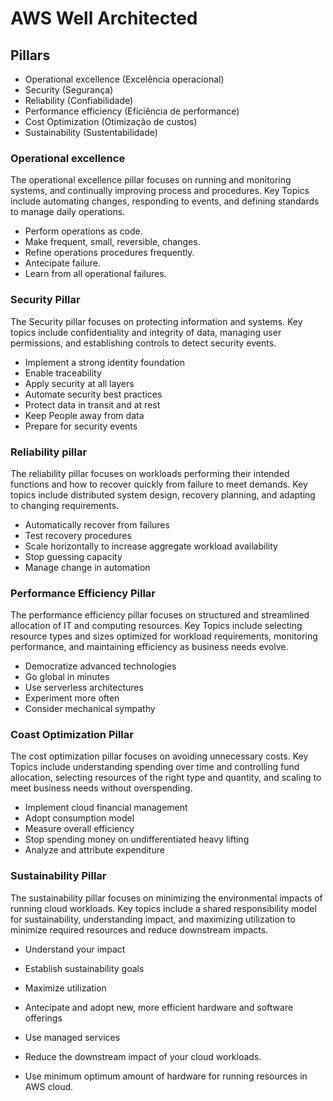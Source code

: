 # AWS Well Architected

## Pillars

* Operational excellence (Excelência operacional)
* Security (Segurança)
* Reliability (Confiabilidade)
* Performance efficiency (Eficiência de performance)
* Cost Optimization (Otimização de custos)
* Sustainability (Sustentabilidade)

### Operational excellence

The operational excellence pillar focuses on running and monitoring systems, and continually improving process and procedures. Key Topics include automating changes, responding to events, and defining standards to manage daily operations.

* Perform operations as code.
* Make frequent, small, reversible, changes.
* Refine operations procedures frequently.
* Antecipate failure.
* Learn from all operational failures.

### Security Pillar

The Security pillar focuses on protecting information and systems. Key topics include confidentiality and integrity of data, managing user permissions, and establishing controls to detect security events.

* Implement a strong identity foundation
* Enable traceability
* Apply security at all layers
* Automate security best practices
* Protect data in transit and at rest
* Keep People away from data
* Prepare for security events

### Reliability pillar

The reliability pillar focuses on workloads performing their intended functions and how to recover quickly from failure to meet demands. Key topics include distributed system design, recovery planning, and adapting to changing requirements.

* Automatically recover from failures
* Test recovery procedures
* Scale horizontally to increase aggregate workload availability
* Stop guessing capacity
* Manage change in automation

### Performance Efficiency Pillar

The performance efficiency pillar focuses on structured and streamlined allocation of IT and computing resources. Key Topics include selecting resource types and sizes optimized for workload requirements, monitoring performance, and maintaining efficiency as business needs evolve.

* Democratize advanced technologies
* Go global in minutes
* Use serverless architectures
* Experiment more often
* Consider mechanical sympathy

### Coast Optimization Pillar

The cost optimization pillar focuses on avoiding unnecessary costs. Key Topics include understanding spending over time and controlling fund allocation, selecting resources of the right type and quantity, and scaling to meet business needs without overspending.

* Implement cloud financial management
* Adopt consumption model
* Measure overall efficiency
* Stop spending money on undifferentiated heavy lifting
* Analyze and attribute expenditure

### Sustainability Pillar

The sustainability pillar focuses on minimizing the environmental impacts of running cloud workloads. Key topics include a shared responsibility model for sustainability, understanding impact, and maximizing utilization to minimize required resources and reduce downstream impacts.

* Understand your impact
* Establish sustainability goals
* Maximize utilization
* Antecipate and adopt new, more efficient hardware and software offerings
* Use managed services
* Reduce the downstream impact of your cloud workloads.

* Use minimum optimum amount of hardware for running resources in AWS cloud.